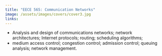 ```yaml
---
title: "EECE 565: Communication Networks"
image: /assets/images/covers/cover3.jpg
links:
---
```

- Analysis and design of communications networks; network architectures; Internet protocols; routing; scheduling algorithms; 
- medium access control; congestion control; admission control; queuing analysis; network management.